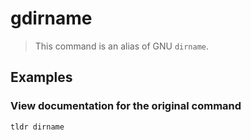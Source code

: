 # gdirname

> This command is an alias of GNU `dirname`.

## Examples

### View documentation for the original command

```bash
tldr dirname
```
